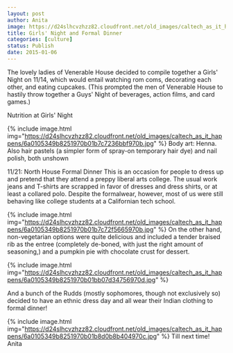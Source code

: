 ```yaml
---
layout: post
author: Anita
image: https://d24slhcvzhzz82.cloudfront.net/old_images/caltech_as_it_happens/6a0105349b8251970b01b8d0ace7ac970c.jpg
title: Girls' Night and Formal Dinner
categories: [culture]
status: Publish
date: 2015-01-06
---
```


The lovely ladies of Venerable House decided to compile together a Girls' Night on 11/14, which would entail watching rom coms, decorating each other, and eating cupcakes. (This prompted the men of Venerable House to hastily throw together a Guys' Night of beverages, action films, and card games.)

Nutrition at Girls' Night


{% include image.html img="https://d24slhcvzhzz82.cloudfront.net/old_images/caltech_as_it_happens/6a0105349b8251970b01b7c7236bbf970b.jpg" %}
Body art: Henna. Also hair pastels (a simpler form of spray-on temporary hair dye) and nail polish, both unshown

11/21: North House Formal Dinner
This is an occasion for people to dress up and pretend that they attend a preppy liberal arts college. The usual work jeans and T-shirts are scrapped in favor of dresses and dress shirts, or at least a collared polo. Despite the formalwear, however, most of us were still behaving like college students at a Californian tech school.


{% include image.html img="https://d24slhcvzhzz82.cloudfront.net/old_images/caltech_as_it_happens/6a0105349b8251970b01b7c72f5665970b.jpg" %}
On the other hand, non-vegetarian options were quite delicious and included a tender braised rib as the entree (completely de-boned, with just the right amount of seasoning,) and a pumpkin pie with chocolate crust for dessert.


{% include image.html img="https://d24slhcvzhzz82.cloudfront.net/old_images/caltech_as_it_happens/6a0105349b8251970b01bb07d34756970d.jpg" %}

And a bunch of the Rudds (mostly sophomores, though not exclusively so) decided to have an ethnic dress day and all wear their Indian clothing to formal dinner!


{% include image.html img="https://d24slhcvzhzz82.cloudfront.net/old_images/caltech_as_it_happens/6a0105349b8251970b01b8d0b8b404970c.jpg" %}
Till next time!
Anita
